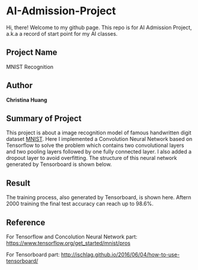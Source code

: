 # AI-Admission-Project
Hi, there! Welcome to my github page. This repo is for AI Admission Project, a.k.a a record of start point for my AI classes.

## Project Name
MNIST Recognition

## Author
**Christina Huang**

## Summary of Project
This project is about a image recognition model of famous handwritten digit dataset [MNIST](http://yann.lecun.com/exdb/mnist/). Here I implemented a Convolution Neural Network based on Tensorflow to solve the problem which contains two convolutional layers and two pooling layers followed by one fully connected layer. I also added a dropout layer to avoid overfitting. The structure of this neural network generated by Tensorboard is shown below.

## Result
The training process, also generated by Tensorboard, is shown here. Aftern 2000 training the final test accuracy can reach up to 98.6%.


## Reference
For Tensorflow and Concolution Neural Network part: https://www.tensorflow.org/get_started/mnist/pros

For Tensorboard part: http://ischlag.github.io/2016/06/04/how-to-use-tensorboard/

